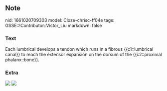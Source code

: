 ## Note
nid: 1661020709303
model: Cloze-chrisc-ff04e
tags: GSSE::!Contributor::Victor_Liu
markdown: false

### Text
Each lumbrical develops a tendon which runs in a fibrous {{c1::lumbrical canal}} to reach the extensor expansion on the dorsum of the {{c2::proximal phalanx::bone}}.

### Extra
<img src="paste-bdafb1841a9a6b0403fb55d352da69ea018827a1.jpg">
<img src="paste-40520c46caab9c4741c4d1158ccc4f06843ba649.jpg">
